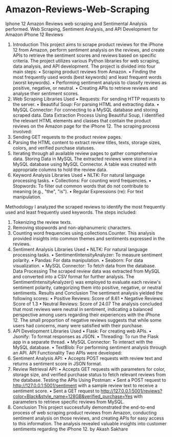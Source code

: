 # Amazon-Reviews-Web-Scraping
Iphone 12 Amazon Reviews web scraping and  Sentimental Analysis performed.
Web Scraping, Sentiment Analysis, and API Development for 
Amazon iPhone 12 Reviews 
1. Introduction 
This project aims to scrape product reviews for the iPhone 12 from Amazon, perform sentiment analysis on the reviews, 
and create APIs to retrieve the sentiment scores and reviews based on specific criteria. The project utilizes various 
Python libraries for web scraping, data analysis, and API development. 
The project is divided into four main steps: 
• Scraping product reviews from Amazon. 
• Finding the most frequently used words (best keywords) and least frequent words (worst keywords). 
• Performing sentiment analysis to classify reviews as positive, negative, or neutral. 
• Creating APIs to retrieve reviews and analyse their sentiment scores. 
2. Web Scraping 
Libraries Used 
• Requests: For sending HTTP requests to the server. 
• Beautiful Soup: For parsing HTML and extracting data. 
• MySQL Connector: For connecting to a MySQL database and storing scraped data. 
Data Extraction Process 
Using Beautiful Soup, I identified the relevant HTML elements and classes that contain the product reviews on the 
Amazon page for the iPhone 12. The scraping process involved: 
1. Sending GET requests to the product review pages. 
2. Parsing the HTML content to extract review titles, texts, storage sizes, colors, and verified purchase statuses. 
3. Iterating through all available review pages to gather comprehensive data. 
Storing Data in MySQL 
The extracted reviews were stored in a MySQL database using MySQL Connector. A table was created with appropriate 
columns to hold the review data. 
3. Keyword Analysis 
Libraries Used 
• NLTK: For natural language processing tasks. 
• Collections: For counting word frequencies. 
• Stopwords: To filter out common words that do not contribute to meaning (e.g., "the", "is"). 
• Regular Expressions (re): For text manipulation. 


Methodology 
I analyzed the scraped reviews to identify the most frequently used and least frequently used keywords. The steps 
included: 
1. Tokenizing the review texts. 
2. Removing stopwords and non-alphanumeric characters. 
3. Counting word frequencies using collections.Counter. 
This analysis provided insights into common themes and sentiments expressed in the reviews. 
4. Sentiment Analysis 
Libraries Used 
• NLTK: For natural language processing tasks. 
• SentimentIntensityAnalyzer: To measure sentiment polarity. 
• Pandas: For data manipulation. 
• Seaborn: For data visualization. 
• MySQL Connector: To fetch data from the database. 
Data Processing 
The scraped review data was extracted from MySQL and converted into a CSV format for further analysis. The 
SentimentIntensityAnalyzer() was employed to evaluate each review's sentiment polarity, categorizing them into 
positive, negative, or neutral sentiments. 
Results and Conclusion 
The sentiment analysis yielded the following scores: 
• Positive Reviews: Score of 8.61 
• Negative Reviews: Score of 1.3 
• Neutral Reviews: Score of 24.07 
The analysis concluded that most reviews were neutral in sentiment, indicating a balanced perspective among users 
regarding their experiences with the iPhone 12. The small proportion of negative reviews suggests that while some users 
had concerns, many were satisfied with their purchase. 
5. API Development 
Libraries Used 
• Flask: For creating web APIs. 
• Jsonify: To format responses as JSON. 
• Threading: To run the Flask app in a separate thread. 
• MySQL Connector: To interact with the MySQL database. 
• TextBlob: For performing sentiment analysis through an API. 
API Functionality 
Two APIs were developed: 
1. Sentiment Analysis API: 
• Accepts POST requests with review text and returns a sentiment score in JSON format. 
2. Review Retrieval API: 
• Accepts GET requests with parameters for color, storage size, and verified purchase status 
to fetch relevant reviews from the database. 
Testing the APIs Using Postman: 
• Sent a POST request to http://127.0.0.1:5001/sentiment with a sample review text to receive a sentiment score. 
• Sent 
a 
GET 
request 
to http://127.0.0.1:5001/reviews?color=Black&style_name=128GB&verified_purchase=Yes with parameters 
to retrieve specific reviews from MySQL. 
6. Conclusion 
This project successfully demonstrated the end-to-end process of web scraping product reviews from Amazon, 
conducting sentiment analysis on those reviews, and creating APIs for easy access to this information. The analysis 
revealed valuable insights into customer sentiments regarding the iPhone 12. 
by Akash Sakhare 
